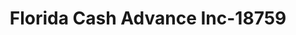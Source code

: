 ---
f_zip-code: 32064
f_state-code: FL
title: Florida Cash Advance Inc-18759
f_phone: 386-362-5211
f_city-only: Live Oak
f_address: 106 Ohio Ave N Live Oak
f_location-unique-id: '18759'
slug: florida-cash-advance-inc-18759
updated-on: '2024-05-30T13:46:58.046Z'
created-on: '2024-05-30T13:36:59.803Z'
published-on: '2024-05-30T13:54:32.469Z'
f_city-state: cms/city/live-oak-fl.md
f_company: cms/company/florida-cash-advance-inc.md
f_state: cms/state/florida.md
layout: '[payday-loan].html'
tags: payday-loan
---